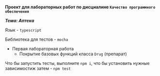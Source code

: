 **Проект для лабораторных работ по дисциалине   `Качество программного обеспечения`**

***Тема: Аптека***

Язык - `typescript`

Библиотека для тестов - `mocha`
 - Первая лабораторная работа
    - Покрытие базовых функций класса `Drug` (препарат) 

Что бы запустить тесты, выполните `npm i`, что бы установить нужные зависимостиж
затем - `npm test`